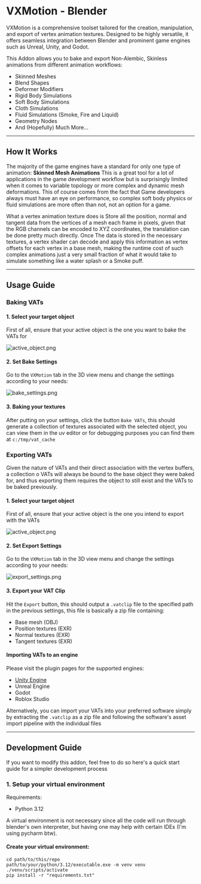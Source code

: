 # VXMotion - Blender

VXMotion is a comprehensive toolset tailored for the creation, manipulation, and export of vertex animation textures. 
Designed to be highly versatile, it offers seamless integration between Blender and prominent game engines such as 
Unreal, Unity, and Godot.

This Addon allows you to bake and export Non-Alembic, Skinless animations from different animation workflows:

- Skinned Meshes
- Blend Shapes
- Deformer Modifiers
- Rigid Body Simulations
- Soft Body Simulations
- Cloth Simulations
- Fluid Simulations (Smoke, Fire and Liquid)
- Geometry Nodes
- And (Hopefully) Much More...

---

## How It Works

The majority of the game engines have a standard for only one type of animation: **Skinned Mesh Animations** This is a
great tool for a lot of applications in the game development workflow but is surprisingly limited when it comes to
variable topology or more complex and dynamic mesh deformations. This of course comes from the fact that Game developers always must
have an eye on performance, so complex soft body physics or fluid simulations are more often than not, not an option for
a game.

What a vertex animation texture does is Store all the position, normal and tangent data from the vertices of a mesh each frame in
pixels, given that the RGB channels can be encoded to XYZ coordinates, the translation can be done pretty much directly.
Once The data is stored in the necessary textures, a vertex shader can decode and apply this information as vertex offsets
for each vertex in a base mesh, making the runtime cost of such complex animations just a very small fraction of what it
would take to simulate something like a water splash or a Smoke puff.

---

## Usage Guide

### Baking VATs

#### 1. Select your target object
First of all, ensure that your active object is the one you want to bake the VATs for 

![active_object.png](./documentation_assets/active_object.png)

#### 2. Set Bake Settings

Go to the `VXMotion` tab in the 3D view menu and change the settings according to your needs:

![bake_settings.png](./documentation_assets/bake_setttings.png)

#### 3. Baking your textures

After putting on your settings, click the button `Bake VATs`, this should generate a collection of textures associated 
with the selected object, you can view them in the uv editor or for debugging purposes you can find them at `c:/tmp/vat_cache` 

### Exporting VATs

Given the nature of VATs and their direct association with the vertex buffers, a collection o VATs will always be bound
to the base object they were baked for, and thus exporting them requires the object to still exist and the VATs to be
baked previously.

#### 1. Select your target object
First of all, ensure that your active object is the one you intend to export with the VATs

![active_object.png](./documentation_assets/active_object.png)

#### 2. Set Export Settings

Go to the `VXMotion` tab in the 3D view menu and change the settings according to your needs:

![export_settings.png](./documentation_assets/export_settings.png)

#### 3. Export your VAT Clip

Hit the `Export` button, this should output a `.vatclip` file to the specified path in the previous settings, this file
is basically a zip file containing:

- Base mesh (OBJ)
- Position textures (EXR)
- Normal textures (EXR)
- Tangent textures (EXR)

#### Importing VATs to an engine

Please visit the plugin pages for the supported engines:

- [Unity Engine](https://github.com/Chechol27/vx_motion_unity)
- Unreal Engine
- Godot
- Roblox Studio

Alternatively, you can import your VATs into your preferred software simply by extracting the `.vatclip` as a zip file and
following the software's asset import pipeline with the individual files

---

## Development Guide

If you want to modify this addon, feel free to do so here's a quick start guide for a simpler development process

### 1. Setup your virtual environment

Requirements:
- Python 3.12

A virtual environment is not necessary since all the code will run through blender's own interpreter, but having one may
help with certain IDEs (I'm using pycharm btw).

#### Create your virtual environment:

``` 
cd path/to/this/repo
path/to/your/python/3.12/executable.exe -m venv venv
./venv/scripts/activate
pip install -r "requirements.txt"
```



